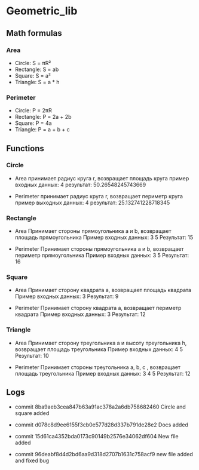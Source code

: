 # Geometric_lib
## Math formulas
### Area
- Circle: S = πR²
- Rectangle: S = ab
- Square: S = a²
- Triangle: S = a * h

### Perimeter
- Circle: P = 2πR
- Rectangle: P = 2a + 2b
- Square: P = 4a
- Triangle: P = a + b + c

## Functions
### Circle

- Area
принимает радиус круга r, возвращает площадь круга
пример входных данных: 4
результат: 50.26548245743669

- Perimeter
принимает радиус круга r, возвращает периметр круга
пример выходных данных: 4
результат: 25.132741228718345

### Rectangle

- Area
Принимает стороны прямоугольника a и b, возвращает площадь прямоугольника
Пример входных данных: 3 5
Результат: 15

- Perimeter
Принимает стороны прямоугольника a и b, возвращает периметр прямоугольника
Пример входных данных: 3 5
Результат: 16

### Square
- Area
Принимает сторону квадрата a, возвращает площадь квадрата
Пример входных данных: 3
Результат: 9

- Perimeter
Принимает сторону квадрата a, возвращает периметр квадрата
Пример входных данных: 3
Результат: 12

### Triangle

- Area
Принимает сторону треугольника a и высоту треугольника h, возвращает площадь треугольника
Пример входных данных: 4 5
Результат: 10

- Perimeter
Принимает стороны треугольника a, b, c , возвращает площадь треугольника
Пример входных данных: 3 4 5
Результат: 12

## Logs

- commit 8ba9aeb3cea847b63a91ac378a2a6db758682460 
Circle and square added

- commit d078c8d9ee6155f3cb0e577d28d337b791de28e2
Docs added

- commit 15d61ca4352bda0173c90149b2576e34062df604
New file added

- commit 96deabf8d4d2bd6aa9d318d2707b1631c758acf9 
new file added and fixed bug



